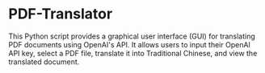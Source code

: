 # PDF-Translator
This Python script provides a graphical user interface (GUI) for translating PDF documents using OpenAI's API. It allows users to input their OpenAI API key, select a PDF file, translate it into Traditional Chinese, and view the translated document.
